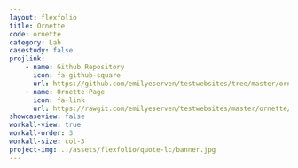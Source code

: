 ```yaml
---
layout: flexfolio
title: Ornette
code: ornette
category: Lab
casestudy: false
projlink:
    - name: Github Repository
      icon: fa-github-square
      url: https://github.com/emilyeserven/testwebsites/tree/master/ornette
    - name: Ornette Page
      icon: fa-link
      url: https://rawgit.com/emilyeserven/testwebsites/master/ornette/index.html
showcaseview: false
workall-view: true
workall-order: 3
workall-size: col-3
project-img: ../assets/flexfolio/quote-lc/banner.jpg
---
```

